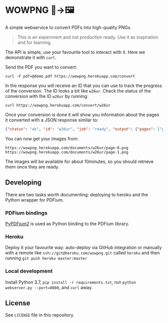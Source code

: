 # WOWPNG 📄→🖼

A simple webservice to convert PDFs into high-quality PNGs.

> This is an experiment and not production ready. Use it as inspiration and for learning.

The API is simple, use your favourite tool to interact with it.
Here we demonstrate it with `curl`.

Send the PDF you want to convert:
```
curl -F pdf=@demo.pdf https://wowpng.herokuapp.com/convert
```
In the response you will receive an ID that you can use
to track the progress of the conversion. The ID looks
a bit like `w26ur`. Check the status of the conversion
with the ID `w26ur` by running:
```
curl https://wowpng.herokuapp.com/convert/w26ur
```
Once your conversion is done it will show you
information about the pages it converted with a
JSON response similar to:
```json
{"status": "ok", "id": "w26ur", "job": "ready", "output": {"pages": ["page-0.png", "page-1.png"]}}
```

You can now get your images from:
```
https://wowpng.herokuapp.com/documents/w26ur/page-0.png
https://wowpng.herokuapp.com/documents/w26ur/page-1.png
```

The images will be available for about 10minutes, so you should
retrieve them once they are ready.


## Developing

There are two tasks worth documenting: deploying to heroku and the Python wrapper
for PDFium.


### PDFium bindings

[PyPDFium2](https://github.com/pypdfium2-team/pypdfium2) is used as Python binding
to the PDFium library.


### Heroku

Deploy it your favourite way: auto-deploy via GitHub integration or manually
with a remote like `ssh://git@heroku.com/wowpng.git` called `heroku` and then
running `git push heroku master:master`


### Local development

Install Python 3.7, `pip install -r requirements.txt`, run
`python webserver.py --port=8080`, and `curl` away.


## License

See ``LICENSE`` file in this repository.
